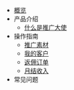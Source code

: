 <!-- 请勿添加产品标题，标题行将由系统自动增加，名称将于您申请邮件提供的仓库名称一致 -->

* [概览](/仓库名称/README.md)
* 产品介绍   <!-- 以下是参考的目录模版，旨在建议产品文档应该包含的内容模块。实际章节划分可根据实际内容进行调整 -->
   * [什么是推广大使](相对链接)
* 操作指南
   * [推广素材](相对链接)
   * [我的客户](相对链接)
   * [返佣订单](相对链接)
   * [月结收入](相对链接)
* 常见问题
